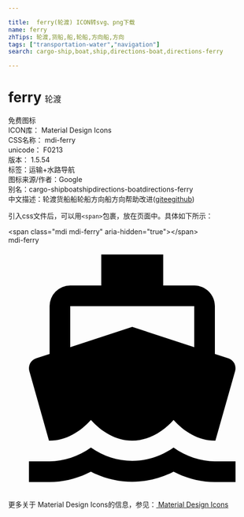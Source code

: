 ```yaml
---

title:  ferry(轮渡) ICON转svg、png下载
name: ferry
zhTips: 轮渡,货船,船,轮船,方向船,方向
tags: ["transportation-water","navigation"]
search: cargo-ship,boat,ship,directions-boat,directions-ferry

---
```


# ferry  <small style="font-size: 60%;font-weight: 100">轮渡</small>


<div class="detail-page">
<p>
<span><span class="badge-success badge">免费图标</span> </span>
<br/>
<span>
ICON库：
<span class="badge-secondary badge">Material Design Icons</span> 
</span>
<br/>
<span>
CSS名称：
<span class="badge-secondary badge">mdi-ferry</span> 
</span>
<br/>
<span>
unicode：
<span class="badge-secondary badge">F0213</span> 
<copy-btn content='F0213' btn-title=""></copy-btn>
<copy-btn :content='String.fromCodePoint(parseInt("F0213", 16))' btn-title="复制U"></copy-btn>
</span>
<br/>
<span>
版本：
<span class="badge-secondary badge">1.5.54</span> 
</span><br/><span>标签：<span class="badge-light badge"><router-link to="/tags/transportation-water.html">运输+水路</router-link></span><span class="badge-light badge"><router-link to="/tags/navigation.html">导航</router-link></span></span>
<br/>
<span>图标来源/作者：<span class="badge-light badge">Google</span></span> 
<br/>
<span>别名：<span class="badge-light badge">cargo-ship</span><span class="badge-light badge">boat</span><span class="badge-light badge">ship</span><span class="badge-light badge">directions-boat</span><span class="badge-light badge">directions-ferry</span></span><br/><span class="zh-detail">中文描述：<span class="badge-primary badge">轮渡</span><span class="badge-primary badge">货船</span><span class="badge-primary badge">船</span><span class="badge-primary badge">轮船</span><span class="badge-primary badge">方向船</span><span class="badge-primary badge">方向</span><span class="help-link"><span>帮助改进</span>(<a href="https://gitee.com/liuwave/icon-helper/edit/master/json/material/ferry.json" target="_blank" rel="noopener noreferrer">gitee</a><a href="https://github.com/liuwave/icon-helper/edit/master/json/material/ferry.json" target="_blank" rel="noopener noreferrer">github</a></span>)</span><br/>
</p>
</div>
<div class="alert alert-dark">
  <i class="mdi mdi-ferry mdi-48px"></i>
  <i class="mdi mdi-ferry mdi-36px"></i>
  <i class="mdi mdi-ferry mdi-24px"></i>
  <i class="mdi mdi-ferry mdi-18px"></i>
</div>
<div>
  <p>引入css文件后，可以用<code>&lt;span&gt;</code>包裹，放在页面中。具体如下所示：    
  </p>
  <div class="alert alert-primary" style="font-size: 14px">
    &lt;span class="mdi mdi-ferry" aria-hidden="true"&gt;&lt;/span&gt;
    <copy-btn content='<span class="mdi mdi-ferry" aria-hidden="true"></span>'></copy-btn>
  </div>
  <div class="alert alert-secondary">
    <i class="mdi mdi-ferry"
    style="font-size: 24px"
    aria-hidden="true"></i> mdi-ferry
    <copy-btn content="mdi-ferry" btn-title="复制图标名称"></copy-btn>
  </div>
</div>
<div id="svg" class="svg-wrap">
<svg xmlns="http://www.w3.org/2000/svg" viewBox="0 0 24 24"><path d="M6,6H18V9.96L12,8L6,9.96M3.94,19H4C5.6,19 7,18.12 8,17C9,18.12 10.4,19 12,19C13.6,19 15,18.12 16,17C17,18.12 18.4,19 20,19H20.05L21.95,12.31C22.03,12.06 22,11.78 21.89,11.54C21.76,11.3 21.55,11.12 21.29,11.04L20,10.62V6C20,4.89 19.1,4 18,4H15V1H9V4H6A2,2 0 0,0 4,6V10.62L2.71,11.04C2.45,11.12 2.24,11.3 2.11,11.54C2,11.78 1.97,12.06 2.05,12.31M20,21C18.61,21 17.22,20.53 16,19.67C13.56,21.38 10.44,21.38 8,19.67C6.78,20.53 5.39,21 4,21H2V23H4C5.37,23 6.74,22.65 8,22C10.5,23.3 13.5,23.3 16,22C17.26,22.65 18.62,23 20,23H22V21H20Z" /></svg>
</div>
<detail full-name='mdi-ferry'></detail>
    
<div><p>更多关于 Material Design Icons的信息，参见：<a target="_blank" href="https://iconhelper.cn/material.html"> Material Design Icons</a>
</p></div>
